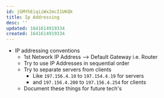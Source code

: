 ```yaml
---
id: jGMYhEiqiiWx2mcI1UKQk
title: Ip Addressing
desc: ''
updated: 1641614919334
created: 1641614919334
---
```


- IP addressing conventions
  - 1st Network IP Address --> Default Gateway i.e. Router
  - Try to use IP Addresses in sequential order
  - Try to separate servers from clients
    - Like `197.156.4.10` to `197.154.4.19` for servers
    - and `197.156.4.200` to `197.156.4.254` for clients
  - Document these things for future tech's
